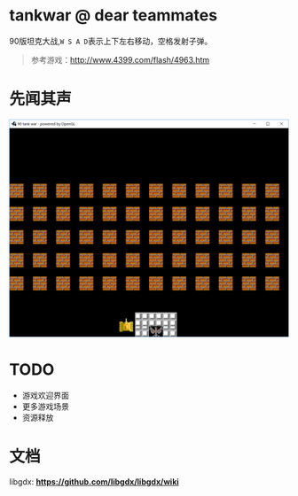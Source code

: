 # tankwar @ dear teammates
90版坦克大战,`W S A D`表示上下左右移动，空格发射子弹。
> 参考游戏：http://www.4399.com/flash/4963.htm

# 先闻其声
![](snapshot/1.png)

# TODO
+ 游戏欢迎界面
+ 更多游戏场景
+ 资源释放

# 文档
libgdx: **https://github.com/libgdx/libgdx/wiki**
